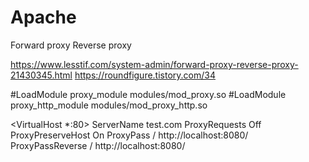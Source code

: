 # Apache
Forward proxy Reverse proxy

https://www.lesstif.com/system-admin/forward-proxy-reverse-proxy-21430345.html
https://roundfigure.tistory.com/34

#LoadModule proxy_module modules/mod_proxy.so
#LoadModule proxy_http_module modules/mod_proxy_http.so

<VirtualHost *:80>
  ServerName test.com
  ProxyRequests Off
  ProxyPreserveHost On
  ProxyPass / http://localhost:8080/
  ProxyPassReverse / http://localhost:8080/
</VirtualHost>
